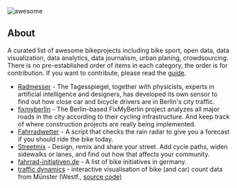 <img alt="awesome" src="https://cdn.rawgit.com/sindresorhus/awesome/d7305f38d29fed78fa85652e3a63e154dd8e8829/media/badge.svg"/>

## About

A curated list of awesome bikeprojects including bike sport, open data, data visualization, data analytics, data journalism, urban planing, crowdsourcing. There is no pre-established order of items in each category, the order is for contribution. If you want to contribute, please read the [guide](https://github.com/mltbnz/awesome-bikeprojects/blob/master/CONTRIBUTING.md).   

* [Radmesser](https://interaktiv.tagesspiegel.de/radmesser/index.html) - The Tagesspiegel, together with physicists, experts in artificial intelligence and designers, has developed its own sensor to find out how close car and bicycle drivers are in Berlin's city traffic.
* [fixmyberlin](https://fixmyberlin.de/planungen) - The Berlin-based FixMyBerlin project analyzes all major roads in the city according to their cycling infrastructure. And keep track of where construction projects are really being implemented.
* [Fahrradwetter](https://github.com/ulid000/Fahrradwetter) - A script that checks the rain radar to give you a forecast if you should ride the bike today. 
* [Streetmix](https://streetmix.net) - Design, remix and share your street. Add cycle paths, widen sidewalks or lanes, and find out how that affects your community.
* [fahrrad-initiativen.de](https://www.fahrrad-initiativen.de/pool) - A list of bike initiatives in germany.
* [traffic dynamics](https://traffics.codeformuenster.org/) - interactive visualisation of bike (and car) count data from Münster (Westf., [source code)](https://github.com/codeformuenster/traffic-dynamics#rechtliches)
